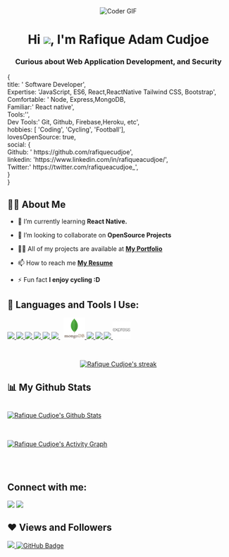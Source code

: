 <center align="center"><img src="https://media.giphy.com/media/SWoSkN6DxTszqIKEqv/giphy.gif" alt="Coder GIF" width="500"></center>

<h1 align="center">Hi <img src="https://raw.githubusercontent.com/MartinHeinz/MartinHeinz/master/wave.gif" width="30px">, I'm Rafique Adam Cudjoe</h1>
<h3 align="center">Curious about Web Application Development, and Security</h3>

<p>
{<br>
  title: ' Software Developer', <br>
  Expertise: 'JavaScript, ES6, React,ReactNative Tailwind CSS, Bootstrap', <br>
  Comfortable: ' Node, Express,MongoDB,<br>
Familiar:' React native',<br>
Tools:'',<br>
Dev Tools:' Git, Github, Firebase,Heroku, etc',<br>
  hobbies: [ 'Coding', 'Cycling', 'Football'],<br>
  lovesOpenSource: true,<br>
  social: {<br>
Github: ' https://github.com/rafiquecudjoe',<br>
    linkedin: 'https://www.linkedin.com/in/rafiqueacudjoe/',<br>
Twitter:' https://twitter.com/rafiqueacudjoe_',<br>
  }<br>
}<br>

</p>



## 🙋‍♂️ About Me

<!-- - 🔭 I’m currently working on **[ducati-superbike](https://github.com/RianIslam/ducati-superbike)** -->

- 🌱 I’m currently learning **React Native.**

- 👯 I’m looking to collaborate on **OpenSource Projects**

- 👨‍💻 All of my projects are available at **[My Portfolio](https://rafiqueadam.me)**

- 📫 How to reach me  **[My Resume](https://drive.google.com/file/d/189QgfMAaquOR0qJ8rhu-LaeYazbTOnwu/view?usp=sharing)**

- ⚡ Fun fact **I enjoy cycling :D**

## 🚀 Languages and Tools I Use:

<p align="left"> 
    <!-- <a href="https://devdocs.io/cpp/" target="_blank"> <img src="https://img.icons8.com/color/48/000000/c-plus-plus-logo.png"/> </a> -->
    <a href="https://reactjs.org/" target="_blank"> <img src="https://img.icons8.com/color/48/000000/react-native.png"/> </a>
    <!-- <a href="https://www.typescriptlang.org/docs/" target="_blank"> <img src="https://img.icons8.com/color/48/000000/typescript.png"/></a>  -->
    <a href="https://developer.mozilla.org/en-US/docs/Web/JavaScript" target="_blank"> <img src="https://img.icons8.com/color/48/000000/javascript.png"/> </a> 
    <a href="https://www.w3.org/html/" target="_blank"> <img src="https://img.icons8.com/color/48/000000/html-5.png"/> </a> 
    <a href="https://www.w3schools.com/css/" target="_blank"> <img src="https://img.icons8.com/color/48/000000/css3.png"/> </a> 
    <a href="https://getbootstrap.com" target="_blank"> <img src="https://img.icons8.com/color/48/000000/bootstrap.png"/> </a> 
    <!-- <a href="https://www.python.org" target="_blank"> <img src="https://img.icons8.com/color/48/000000/python.png"/> </a>  -->
    <a style="padding-right:8px;" href="https://nodejs.org" target="_blank"> <img src="https://img.icons8.com/color/48/000000/nodejs.png"/> </a> 
    <!-- <a style="padding-right:8px;" href="https://www.mysql.com/" target="_blank"> <img src="https://img.icons8.com/fluent/50/000000/mysql-logo.png"/> </a> -->
    <a href="https://www.mongodb.com/" target="_blank"> <img src="https://raw.githubusercontent.com/devicons/devicon/master/icons/mongodb/mongodb-original-wordmark.svg" alt="mongodb" width="48" height="48"/> </a> 
    <a href="https://firebase.google.com/" target="_blank"> <img src="https://img.icons8.com/color/48/000000/firebase.png"/> </a> 
    <!-- <a href="" target="_blank"><img src="https://img.icons8.com/color/48/000000/adobe-illustrator--v1.png"/> </a>    -->
    <a href="https://git-scm.com/" target="_blank"> <img src="https://img.icons8.com/color/48/000000/git.png"/> </a> 
    <!-- <a href="https://v3.vuejs.org/guide/installation.html#release-notes" target="_blank"> <img src="https://img.icons8.com/color/48/000000/vue-js.png"/> </a>  -->
    <a href="https://redux.js.org" target="_blank"> <img src="https://img.icons8.com/color/48/000000/redux.png"/> </a>
    <a href="https://expressjs.com" target="_blank"> <img src="https://raw.githubusercontent.com/devicons/devicon/master/icons/express/express-original-wordmark.svg" alt="express" width="40" height="40"/> </a>
</p>

<br/>

<p align="center">
    <a href="https://github.com/RianIslam/github-readme-streak-stats">
        <img title="🔥 Get streak stats for your profile at git.io/streak-stats" alt="Rafique Cudjoe's streak" src="https://github-readme-streak-stats.herokuapp.com/?user=rafiquecudjoe&theme=black-ice&hide_border=true&stroke=0000&background=060A0CD0"/>
    </a>
</p>

## 📊 My Github Stats

  <br/>
    <a href="https://github.com/rafiquecudjoe/github-readme-stats"><img alt="Rafique Cudjoe's Github Stats" src="https://github-readme-stats.vercel.app/api?username=rafiquecudjoe&show_icons=true&count_private=true&theme=react&hide_border=true&bg_color=0D1117" /></a>
  <!-- <a href="https://github.com/rafiquecudjoe/github-readme-stats"><img alt="Subham Raoniar's Top Languages" src="https://github-readme-stats.vercel.app/api/top-langs/?username=rafiquecudjoe&langs_count=8&count_private=true&layout=compact&theme=react&hide_border=true&bg_color=0D1117" /></a> -->
  <br/>



<br/>
<br/>

<a href="https://github.com/rafiquecudjoe/github-readme-activity-graph"><img alt="Rafique Cudjoe's Activity Graph" src="https://activity-graph.herokuapp.com/graph?username=rafiquecudjoe&bg_color=0D1117&color=5BCDEC&line=5BCDEC&point=FFFFFF&hide_border=true" /></a>

<br/>
<br/>

## Connect with me:
<p align="left">

<a href = "https://www.linkedin.com/in/rafiquecudjoe/"><img src="https://img.icons8.com/fluent/48/000000/linkedin.png"/></a>
<a href = "https://twitter.com/rafiqueacudjoe_"><img src="https://img.icons8.com/fluent/48/000000/twitter.png"/></a>

</p>

## ❤ Views and Followers
<a href="https://github.com/rafiquecudjoe/github-profile-views-counter">
    <img src="https://komarev.com/ghpvc/?username=rafiquecudjoe">
</a>
<a href="https://github.com/rafiquecudjoe?tab=followers"><img src="https://img.shields.io/github/followers/rafiquecudjoe?label=Followers&style=social" alt="GitHub Badge"></a>
